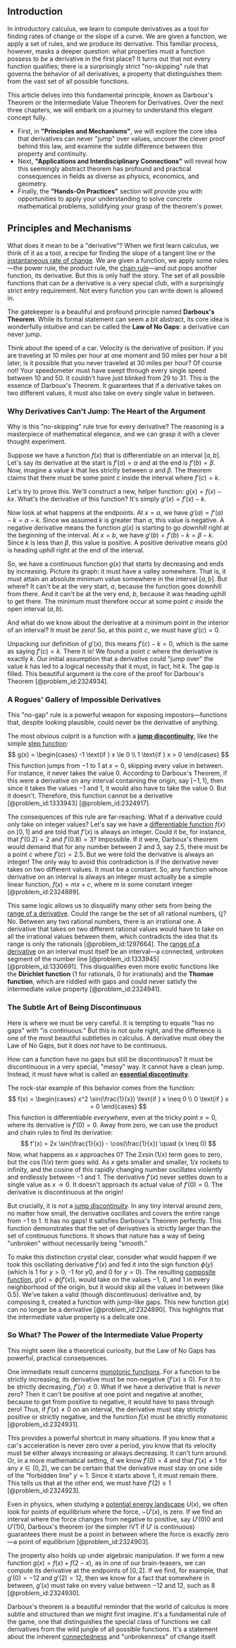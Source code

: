 ## Introduction
In introductory calculus, we learn to compute derivatives as a tool for finding rates of change or the slope of a curve. We are given a function, we apply a set of rules, and we produce its derivative. This familiar process, however, masks a deeper question: what properties must a function possess to *be* a derivative in the first place? It turns out that not every function qualifies; there is a surprisingly strict "no-skipping" rule that governs the behavior of all derivatives, a property that distinguishes them from the vast set of all possible functions.

This article delves into this fundamental principle, known as Darboux's Theorem or the Intermediate Value Theorem for Derivatives. Over the next three chapters, we will embark on a journey to understand this elegant concept fully.
- First, in **"Principles and Mechanisms"**, we will explore the core idea that derivatives can never "jump" over values, uncover the clever proof behind this law, and examine the subtle difference between this property and continuity.
- Next, **"Applications and Interdisciplinary Connections"** will reveal how this seemingly abstract theorem has profound and practical consequences in fields as diverse as physics, economics, and geometry.
- Finally, the **"Hands-On Practices"** section will provide you with opportunities to apply your understanding to solve concrete mathematical problems, solidifying your grasp of the theorem's power.

## Principles and Mechanisms

What does it mean to be a "derivative"? When we first learn calculus, we think of it as a tool, a recipe for finding the slope of a tangent line or the [instantaneous rate of change](@article_id:140888). We are given a function, we apply some rules—the power rule, the product rule, the [chain rule](@article_id:146928)—and out pops another function, its derivative. But this is only half the story. The set of all possible functions that can *be* a derivative is a very special club, with a surprisingly strict entry requirement. Not every function you can write down is allowed in.

The gatekeeper is a beautiful and profound principle named **Darboux's Theorem**. While its formal statement can seem a bit abstract, its core idea is wonderfully intuitive and can be called the **Law of No Gaps**: a derivative can never jump.

Think about the speed of a car. Velocity is the derivative of position. If you are traveling at 10 miles per hour at one moment and 50 miles per hour a bit later, is it possible that you never traveled at 30 miles per hour? Of course not! Your speedometer must have swept through every single speed between 10 and 50. It couldn't have just blinked from 29 to 31. This is the essence of Darboux's Theorem. It guarantees that if a derivative takes on two different values, it must also take on every single value in between.

### Why Derivatives Can't Jump: The Heart of the Argument

Why is this "no-skipping" rule true for every derivative? The reasoning is a masterpiece of mathematical elegance, and we can grasp it with a clever thought experiment.

Suppose we have a function $f(x)$ that is differentiable on an interval $[a, b]$. Let's say its derivative at the start is $f'(a) = \alpha$ and at the end is $f'(b) = \beta$. Now, imagine a value $k$ that lies strictly between $\alpha$ and $\beta$. The theorem claims that there must be some point $c$ inside the interval where $f'(c) = k$.

Let's try to prove this. We'll construct a new, helper function: $g(x) = f(x) - kx$. What's the derivative of this function? It's simply $g'(x) = f'(x) - k$.

Now look at what happens at the endpoints. At $x=a$, we have $g'(a) = f'(a) - k = \alpha - k$. Since we assumed $k$ is greater than $\alpha$, this value is negative. A negative derivative means the function $g(x)$ is starting to go *downhill* right at the beginning of the interval. At $x=b$, we have $g'(b) = f'(b) - k = \beta - k$. Since $k$ is less than $\beta$, this value is positive. A positive derivative means $g(x)$ is heading *uphill* right at the end of the interval.

So, we have a continuous function $g(x)$ that starts by decreasing and ends by increasing. Picture its graph: it must have a valley somewhere. That is, it must attain an absolute minimum value somewhere in the interval $[a,b]$. But where? It can't be at the very start, $a$, because the function goes downhill from there. And it can't be at the very end, $b$, because it was heading uphill to get there. The minimum must therefore occur at some point $c$ *inside* the open interval $(a, b)$.

And what do we know about the derivative at a minimum point in the interior of an interval? It must be zero! So, at this point $c$, we must have $g'(c) = 0$.

Unpacking our definition of $g'(x)$, this means $f'(c) - k = 0$, which is the same as saying $f'(c) = k$. There it is! We found a point $c$ where the derivative is exactly $k$. Our initial assumption that a derivative could "jump over" the value $k$ has led to a logical necessity that it must, in fact, hit $k$. The gap is filled. This beautiful argument is the core of the proof for Darboux's Theorem [@problem_id:2324934].

### A Rogues' Gallery of Impossible Derivatives

This "no-gap" rule is a powerful weapon for exposing impostors—functions that, despite looking plausible, could never be the derivative of anything.

The most obvious culprit is a function with a **[jump discontinuity](@article_id:139392)**, like the simple [step function](@article_id:158430):
$$
g(x) = \begin{cases} -1  \text{if } x \le 0 \\ 1  \text{if } x > 0 \end{cases}
$$
This function jumps from $-1$ to $1$ at $x=0$, skipping every value in between. For instance, it never takes the value $0$. According to Darboux's Theorem, if this were a derivative on any interval containing the origin, say $[-1, 1]$, then since it takes the values $-1$ and $1$, it would also have to take the value $0$. But it doesn't. Therefore, this function cannot be a derivative [@problem_id:1333943] [@problem_id:2324917].

The consequences of this rule are far-reaching. What if a derivative could only take on integer values? Let's say we have a [differentiable function](@article_id:144096) $f(x)$ on $[0,1]$ and are told that $f'(x)$ is always an integer. Could it be, for instance, that $f'(0.2) = 2$ and $f'(0.8) = 3$? Impossible. If it were, Darboux's theorem would demand that for any number between 2 and 3, say $2.5$, there must be a point $c$ where $f'(c) = 2.5$. But we were told the derivative is always an integer! The only way to avoid this contradiction is if the derivative never takes on two different values. It must be a constant. So, any function whose derivative on an interval is always an integer must actually be a simple linear function, $f(x) = mx+c$, where $m$ is some constant integer [@problem_id:2324889].

This same logic allows us to disqualify many other sets from being the [range of a derivative](@article_id:157303). Could the range be the set of all rational numbers, $\mathbb{Q}$? No. Between any two rational numbers, there is an irrational one. A derivative that takes on two different rational values would have to take on all the irrational values between them, which contradicts the idea that its range is only the rationals [@problem_id:1297664]. The [range of a derivative](@article_id:157303) on an interval must itself be an interval—a connected, unbroken segment of the number line [@problem_id:1333945] [@problem_id:1330691]. This disqualifies even more exotic functions like the **Dirichlet function** (1 for rationals, 0 for irrationals) and the **Thomae function**, which are riddled with gaps and could never satisfy the intermediate value property [@problem_id:2324941].

### The Subtle Art of Being Discontinuous

Here is where we must be very careful. It is tempting to equate "has no gaps" with "is continuous." But this is not quite right, and the difference is one of the most beautiful subtleties in calculus. A derivative must obey the Law of No Gaps, but it does *not* have to be continuous.

How can a function have no gaps but still be discontinuous? It must be discontinuous in a very special, "messy" way. It cannot have a clean jump. Instead, it must have what is called an **[essential discontinuity](@article_id:140849)**.

The rock-star example of this behavior comes from the function:
$$
f(x) = \begin{cases} x^2 \sin(\frac{1}{x})  \text{if } x \neq 0 \\ 0  \text{if } x = 0 \end{cases}
$$
This function is differentiable *everywhere*, even at the tricky point $x=0$, where its derivative is $f'(0)=0$. Away from zero, we can use the product and chain rules to find its derivative:
$$
f'(x) = 2x \sin(\frac{1}{x}) - \cos(\frac{1}{x}) \quad (x \neq 0)
$$
Now, what happens as $x$ approaches $0$? The $2x\sin(1/x)$ term goes to zero, but the $\cos(1/x)$ term goes wild. As $x$ gets smaller and smaller, $1/x$ rockets to infinity, and the cosine of this rapidly changing number oscillates violently and endlessly between $-1$ and $1$. The derivative $f'(x)$ never settles down to a single value as $x \to 0$. It doesn't approach its actual value of $f'(0)=0$. The derivative is discontinuous at the origin!

But crucially, it is *not* a [jump discontinuity](@article_id:139392). In any tiny interval around zero, no matter how small, the derivative oscillates and covers the entire range from $-1$ to $1$. It has no gaps! It satisfies Darboux's Theorem perfectly. This function demonstrates that the set of derivatives is strictly larger than the set of continuous functions. It shows that nature has a way of being "unbroken" without necessarily being "smooth."

To make this distinction crystal clear, consider what would happen if we took this oscillating derivative $f'(x)$ and fed it into the sign function $\phi(y)$ (which is 1 for $y>0$, -1 for $y0$, and 0 for $y=0$). The resulting [composite function](@article_id:150957), $g(x) = \phi(f'(x))$, would take on the values $-1$, $0$, and $1$ in every neighborhood of the origin, but it would skip all the values in between (like $0.5$). We've taken a valid (though discontinuous) derivative and, by composing it, created a function with jump-like gaps. This new function $g(x)$ can no longer be a derivative [@problem_id:2324890]. This highlights that the intermediate value property is a delicate one.

### So What? The Power of the Intermediate Value Property

This might seem like a theoretical curiosity, but the Law of No Gaps has powerful, practical consequences.

One immediate result concerns [monotonic functions](@article_id:144621). For a function to be strictly increasing, its derivative must be non-negative ($f'(x) \ge 0$). For it to be strictly decreasing, $f'(x) \le 0$. What if we have a derivative that is *never* zero? Then it can't be positive at one point and negative at another, because to get from positive to negative, it would have to pass through zero! Thus, if $f'(x) \neq 0$ on an interval, the derivative must stay strictly positive or strictly negative, and the function $f(x)$ must be strictly monotonic [@problem_id:2324931].

This provides a powerful shortcut in many situations. If you know that a car's acceleration is never zero over a period, you know that its velocity must be either always increasing or always decreasing. It can't turn around. Or, in a more mathematical setting, if we know $f'(0) = 4$ and that $f'(x) \neq 1$ for any $x \in (0, 2)$, we can be certain that the derivative must stay on one side of the "forbidden line" $y=1$. Since it starts above 1, it must remain there. This tells us that at the other end, we must have $f'(2) \ge 1$ [@problem_id:2324923].

Even in physics, when studying a [potential energy landscape](@article_id:143161) $U(x)$, we often look for points of equilibrium where the force, $-U'(x)$, is zero. If we find an interval where the force changes from negative to positive, say $U'(0)  0$ and $U'(1)  0$, Darboux's theorem (or the simpler IVT if $U'$ is continuous) guarantees there must be a point in between where the force is exactly zero—a point of equilibrium [@problem_id:2324903].

The property also holds up under algebraic manipulation. If we form a new function $g(x) = f(x) + f(2-x)$, as in one of our brain-teasers, we can compute its derivative at the endpoints of $[0,2]$. If we find, for example, that $g'(0)=-12$ and $g'(2)=12$, then we know for a fact that somewhere in between, $g'(x)$ must take on every value between $-12$ and $12$, such as $8$ [@problem_id:2324930].

Darboux's theorem is a beautiful reminder that the world of calculus is more subtle and structured than we might first imagine. It's a fundamental rule of the game, one that distinguishes the special class of functions we call derivatives from the wild jungle of all possible functions. It's a statement about the inherent [connectedness](@article_id:141572) and "unbrokenness" of change itself.